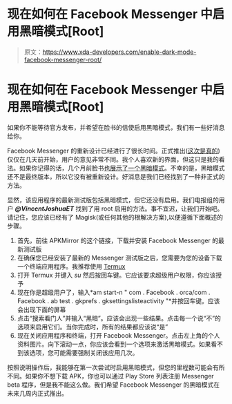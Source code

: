 # 现在如何在 Facebook Messenger 中启用黑暗模式[Root]

> 原文：<https://www.xda-developers.com/enable-dark-mode-facebook-messenger-root/>

# 现在如何在 Facebook Messenger 中启用黑暗模式[Root]

如果你不能等待官方发布，并希望在脸书的信使启用黑暗模式，我们有一些好消息给你。

Facebook Messenger 的重新设计已经进行了很长时间。正式推出([这次是真的](https://www.xda-developers.com/facebook-shows-off-simpler-messenger-redesign-with-dark-mode/))仅仅在几天前开始，用户的意见非常不同。我个人喜欢新的界面，但这只是我的看法。如果你记得的话，几个月前脸书[也展示了一个黑暗模式](https://www.xda-developers.com/facebook-messenger-redesign-dark-mode/)。不幸的是，黑暗模式还不是最终版本，所以它没有被重新设计。好消息是我们已经找到了一种非正式的方法。

显然，该应用程序的最新测试版包括黑暗模式，但它还没有启用。我们电报组的用户 ***@VincentJoshuaET*** 找到了用 root 启用的方法。事不宜迟，让我们开始吧。请记住，您应该已经有了 Magisk(或任何其他的根解决方案),以便遵循下面概述的步骤。

1.  首先，前往 APKMirror 的这个链接，下载并安装 Facebook Messenger 的最新测试版
2.  在确保您已经安装了最新的 Messenger 测试版之后，您需要为您的设备下载一个终端应用程序。我推荐使用 [Termux](https://play.google.com/store/apps/details?id=com.termux)
3.  打开 Termux 并键入 *su* 然后按回车键。它应该要求超级用户权限，你应该授予
4.  现在你是超级用户了，输入*am start-n " com . Facebook . orca/com . Facebook . ab test . gkprefs . gksettingslisteactivity "*并按回车键。应该会出现下面的屏幕
5.  点击“搜索看门人”并输入“黑暗”。应该会出现一些结果。点击每一个说“不”的选项来启用它们。当你完成时，所有的结果都应该说“是”
6.  现在关闭应用程序和终端，打开 Facebook Messenger。点击左上角的个人资料图片。向下滚动一点，你应该会看到一个选项来激活黑暗模式。如果看不到该选项，您可能需要强制关闭该应用几次。

按照说明操作后，我能够在第一次尝试时启用黑暗模式，但您的里程数可能会有所不同。如果你不想下载 APK，你也可以通过 Play Store 列表注册 Messenger beta 程序，但是我不能这么做。我们希望 Facebook Messenger 的黑暗模式在未来几周内正式推出。